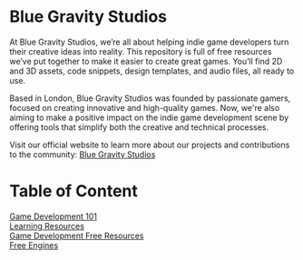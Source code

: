 # Blue Gravity Studios
At Blue Gravity Studios, we’re all about helping indie game developers turn their creative ideas into reality. This repository is full of free resources we’ve put together to make it easier to create great games. You’ll find 2D and 3D assets, code snippets, design templates, and audio files, all ready to use.

Based in London, Blue Gravity Studios was founded by passionate gamers, focused on creating innovative and high-quality games.  Now, we're also aiming to make a positive impact on the indie game development scene by offering tools that simplify both the creative and technical processes.

Visit our official website to learn more about our projects and contributions to the community: [Blue Gravity Studios](https://gravity.blue/)

# Table of Content
[Game Development 101](https://github.com/bluegravitystudios/bgs-gamedev-repo/blob/main/gamedev-101.md)  
[Learning Resources](https://github.com/bluegravitystudios/gameassets/blob/main/learning-resources.md)  
[Game Development Free Resources](https://github.com/bluegravitystudios/gameassets/blob/main/free-assets.md)  
[Free Engines](https://github.com/bluegravitystudios/gameassets/blob/main/free-engines.md)  





